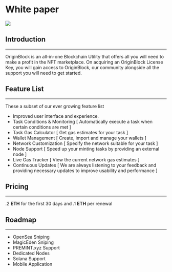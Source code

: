 # White paper

![](https://paper-attachments.dropbox.com/s_EF5AF11CEC918BCA1125FEA8F069D24C09355581899A6E5632F4AC7D730601BF_1658663367430_logo.png)



## Introduction
----------

OriginBlock is an all-in-one Blockchain Utility that offers all you will need to make a profit in the NFT marketplace. On acquiring an OriginBlock License Key, you will gain access to OriginBlock, our community alongside all the support you will need to get started.


## Feature List 
----------

These a subset of our ever growing feature list


- Improved user interface and experience. 
- Task Conditions & Monitoring [ Automatically execute a task when certain conditions are met ]
- Task Gas Calculator [ Get gas estimates for your task ]
- Wallet Management [ Create, import and manage your wallets ]
- Network Customization [ Specify the network suitable for your task ]
- Node Support [ Speed up your minting tasks by providing an external node ]
- Live Gas Tracker [ View the current network gas estimates ]
- Continuous Updates [ We are always listening to your feedback and providing necessary updates to improve usability and performance ]



## Pricing
----------

.2 **ETH** for the first 30 days and .1 **ETH** per renewal



## Roadmap
----------


- OpenSea Sniping
- MagicEden Sniping
- PREMINT.xyz Support
- Dedicated Nodes
- Solana Support
- Mobile Application

